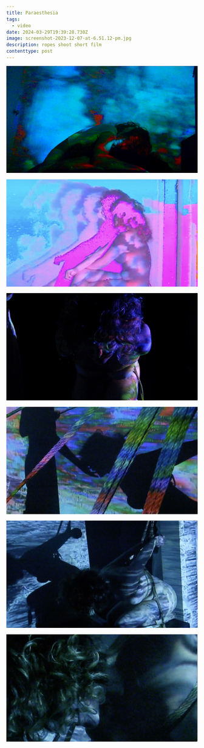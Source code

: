 ```yaml
---
title: Paraesthesia
tags:
  - video
date: 2024-03-29T19:39:28.730Z
image: screenshot-2023-12-07-at-6.51.12-pm.jpg
description: ropes shoot short film
contenttype: post
---
```

![](png-image.jpg)

![](screenshot-2023-12-07-at-6.45.39-pm.jpg)

![](screenshot-2023-12-07-at-6.50.14-pm.jpg)

![](screenshot-2023-12-07-at-6.50.48-pm.jpg)

![](screenshot-2023-12-07-at-6.52.46-pm.jpg)

![](screenshot-2023-12-07-at-6.52.06-pm.jpg)